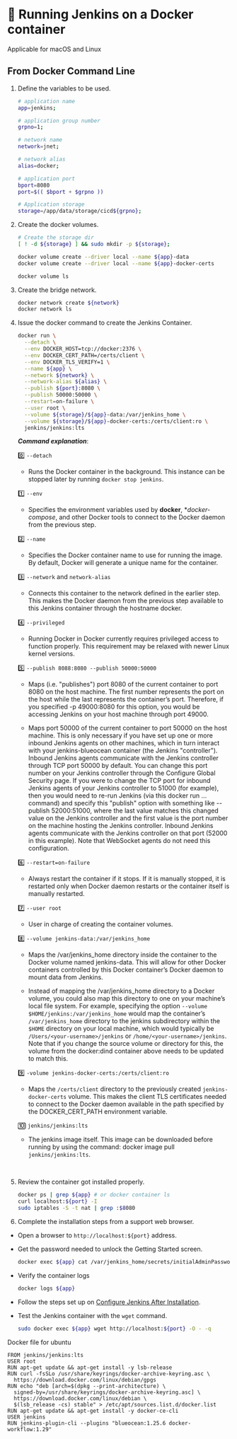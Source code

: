 # :ship: Running Jenkins on a Docker container
Applicable for macOS and Linux

## From Docker Command Line
1. Define the variables to be used.

    ```bash
    # application name
    app=jenkins;

    # application group number
    grpno=1; 

    # network name   
    network=jnet;

    # network alias
    alias=docker;

    # application port
    bport=8080
    port=$(( $bport + $grpno ))

    # Application storage
    storage=/app/data/storage/cicd${grpno};
    ```

2. Create the docker volumes.
    
    ```bash
    # Create the storage dir
    [ ! -d ${storage} ] && sudo mkdir -p ${storage};
    
    docker volume create --driver local --name ${app}-data 
    docker volume create --driver local --name ${app}-docker-certs 
    
    docker volume ls
    ```
    
3. Create the bridge network.
    
    ```bash
    docker network create ${network}
    docker network ls
    ```

4. Issue the docker command to create the Jenkins Container.
    ```bash
    docker run \
      --detach \
      --env DOCKER_HOST=tcp://docker:2376 \
      --env DOCKER_CERT_PATH=/certs/client \
      --env DOCKER_TLS_VERIFY=1 \
      --name ${app} \
      --network ${network} \
      --network-alias ${alias} \
      --publish ${port}:8080 \
      --publish 50000:50000 \
      --restart=on-failure \
      --user root \
      --volume ${storage}/${app}-data:/var/jenkins_home \
      --volume ${storage}/${app}-docker-certs:/certs/client:ro \
      jenkins/jenkins:lts
    ```

    ***Command explanation***:

    :zero: `--detach` 
    - Runs the Docker container in the background. This instance can be stopped later by running `docker stop jenkins`. 

    :one: `--env` 
    - Specifies the environment variables used by **docker**, **docker-compose*, and other Docker tools to connect to the Docker daemon from the previous step.

    :two: `--name` 
    - Specifies the Docker container name to use for running the image. By default, Docker will generate a unique name for the container.

    :three: `--network` and `network-alias`
    - Connects this container to the network defined in the earlier step. This makes the Docker daemon from the previous step available to this Jenkins container through the hostname docker. 

    :four: `--privileged` 
    - Running Docker in Docker currently requires privileged access to function properly. This requirement may be relaxed with newer Linux kernel versions.

    :five: `--publish 8088:8080 --publish 50000:50000 ` 	
    - Maps (i.e. "publishes") port 8080 of the current container to port 8080 on the host machine. The first number represents the port on the host while the last represents the container’s port. Therefore, if you specified -p 49000:8080 for this option, you would be accessing Jenkins on your host machine through port 49000.


    - Maps port 50000 of the current container to port 50000 on the host machine. This is only necessary if you have set up one or more inbound Jenkins agents on other machines, which in turn interact with your jenkins-blueocean container (the Jenkins "controller"). Inbound Jenkins agents communicate with the Jenkins controller through TCP port 50000 by default. You can change this port number on your Jenkins controller through the Configure Global Security page. If you were to change the TCP port for inbound Jenkins agents of your Jenkins controller to 51000 (for example), then you would need to re-run Jenkins (via this docker run …​ command) and specify this "publish" option with something like --publish 52000:51000, where the last value matches this changed value on the Jenkins controller and the first value is the port number on the machine hosting the Jenkins controller. Inbound Jenkins agents communicate with the Jenkins controller on that port (52000 in this example). Note that WebSocket agents do not need this configuration.


    :six: `--restart=on-failure` 
    - Always restart the container if it stops. If it is manually stopped, it is restarted only when Docker daemon restarts or the container itself is manually restarted.

    :seven: `--user root`
    - User in charge of creating the container volumes.

    :eight: `--volume jenkins-data:/var/jenkins_home`
    - Maps the /var/jenkins_home directory inside the container to the Docker volume named jenkins-data. This will allow for other Docker containers controlled by this Docker container’s Docker daemon to mount data from Jenkins.

    - Instead of mapping the /var/jenkins_home directory to a Docker volume, you could also map this directory to one on your machine’s local file system. For example, specifying the option `--volume $HOME/jenkins:/var/jenkins_home` would map the container’s `/var/jenkins_home` directory to the jenkins subdirectory within the `$HOME` directory on your local machine, which would typically be `/Users/<your-username>/jenkins` or `/home/<your-username>/jenkins`. Note that if you change the source volume or directory for this, the volume from the docker:dind container above needs to be updated to match this.


    :nine: `-volume jenkins-docker-certs:/certs/client:ro`

    - Maps the `/certs/client` directory to the previously created `jenkins-docker-certs` volume. This makes the client TLS certificates needed to connect to the Docker daemon available in the path specified by the DOCKER_CERT_PATH environment variable.


    :keycap_ten: `jenkins/jenkins:lts`
    - The jenkins image itself. This image can be downloaded before running by using the command: docker image pull `jenkins/jenkins:lts`.

<br/>

5. Review the container got installed properly.
    ```bash
    docker ps | grep ${app} # or docker container ls
    curl localhost:${port} -I
    sudo iptables -S -t nat | grep :$8080
    ```

6. Complete the installation steps from a support web browser.
- Open a browser to `http://localhost:${port}` address.
- Get the password needed to unlock the Getting Started screen.
    
    ```bash
    docker exec ${app} cat /var/jenkins_home/secrets/initialAdminPassword
    ```
    
- Verify the container logs
    
    ```bash
    docker logs ${app}
    ```
    
- Follow the steps set up on [Configure Jenkins After Installation](https://www.notion.so/Configure-Jenkins-after-installation-9d6ffa4ea6224bd286ebb91cab36ff57).
- Test the Jenkins container with the `wget` command.
    
    ```bash
    sudo docker exec ${app} wget http://localhost:${port} -O - -q
    ```




Docker file for ubuntu
```
FROM jenkins/jenkins:lts
USER root
RUN apt-get update && apt-get install -y lsb-release
RUN curl -fsSLo /usr/share/keyrings/docker-archive-keyring.asc \
  https://download.docker.com/linux/debian/gpgs
RUN echo "deb [arch=$(dpkg --print-architecture) \
  signed-by=/usr/share/keyrings/docker-archive-keyring.asc] \
  https://download.docker.com/linux/debian \
  $(lsb_release -cs) stable" > /etc/apt/sources.list.d/docker.list
RUN apt-get update && apt-get install -y docker-ce-cli
USER jenkins
RUN jenkins-plugin-cli --plugins "blueocean:1.25.6 docker-workflow:1.29"
```


